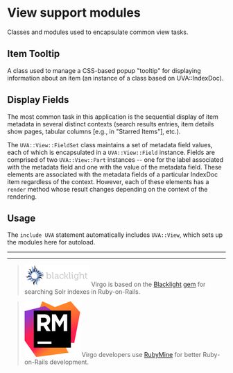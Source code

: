 <!-- lib/uva/view/README.md -->

# View support modules

Classes and modules used to encapsulate common view tasks.

## Item Tooltip

A class used to manage a CSS-based popup "tooltip" for displaying information
about an item (an instance of a class based on UVA::IndexDoc).

## Display Fields

The most common task in this application is the sequential display of item
metadata in several distinct contexts (search results entries, item details
show pages, tabular columns [e.g., in "Starred Items"], etc.).

The `UVA::View::FieldSet` class maintains a set of metadata field values, each
of which is encapsulated in a `UVA::View::Field` instance.  Fields are
comprised of two `UVA::View::Part` instances -- one for the label associated
with the metadata field and one with the value of the metadata field.  These
elements are associated with the metadata fields of a particular IndexDoc item
regardless of the context.  However, each of these elements has a `render`
method whose result changes depending on the context of the rendering.

## Usage
The `include UVA` statement automatically includes `UVA::View`, which sets up
the modules here for autoload.
  
---
---

> [![Blacklight][bl_img]][bl_url]
> Virgo is based on the [Blacklight][bl_url] [gem][bl_gem] for searching Solr indexes in Ruby-on-Rails.

> [![RubyMine][rm_img]][rm_url]
> Virgo developers use [RubyMine][rm_url] for better Ruby-on-Rails development.

<!---------------------------------------------------------------------------->
<!-- Other link references:
REF ---------- LINK ---------------------------- TOOLTIP --------------------->
[version_url]: https://github.com/uvalib/virgo
[version_img]: https://badge.fury.io/gh/uvalib%2virgo.png
[status_url]:  https://travis-ci.org/uvalib/virgo
[status_img]:  https://api.travis-ci.org/uvalib/virgo.svg?branch=develop
[bl_img]:      ../../doc/images/blacklight_logo.png
[bl_url]:      http://projectblacklight.org
[bl_gem]:      https://rubygems.org/gems/blacklight
[rm_img]:      ../../doc/images/icon_RubyMine.png
[rm_url]:      https://www.jetbrains.com/ruby

<!-- vi: set filetype=markdown: set wrap: -->
